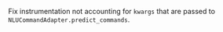 Fix instrumentation not accounting for `kwargs` that are passed to `NLUCommandAdapter.predict_commands`.